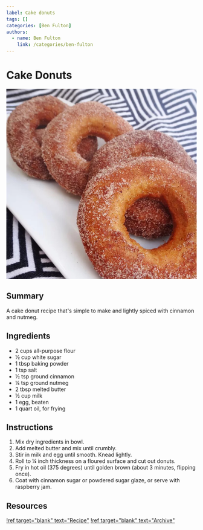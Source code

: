 ```yaml
---
label: Cake donuts
tags: []
categories: [Ben Fulton]
authors:
  - name: Ben Fulton
    link: /categories/ben-fulton
---
```


# Cake Donuts
![](/static/banners/cake-donuts.jpeg)

## Summary
A cake donut recipe that's simple to make and lightly spiced with cinnamon and nutmeg.

## Ingredients
- 2 cups all-purpose flour
- ½ cup white sugar
- 1 tbsp baking powder
- 1 tsp salt
- ½ tsp ground cinnamon
- ¼ tsp ground nutmeg
- 2 tbsp melted butter
- ½ cup milk
- 1 egg, beaten
- 1 quart oil, for frying

## Instructions
1. Mix dry ingredients in bowl.
2. Add melted butter and mix until crumbly.
3. Stir in milk and egg until smooth. Knead lightly.
4. Roll to ¼ inch thickness on a floured surface and cut out donuts.
5. Fry in hot oil (375 degrees) until golden brown (about 3 minutes, flipping once).
6. Coat with cinnamon sugar or powdered sugar glaze, or serve with raspberry jam.

## Resources
[!ref target="blank" text="Recipe"](https://www.allrecipes.com/recipe/43051/plain-cake-doughnuts/)
[!ref target="blank" text="Archive"](https://archive.is/g8dEV)

